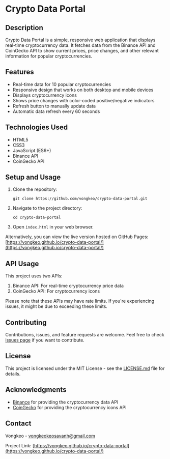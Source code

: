 # Crypto Data Portal

## Description
Crypto Data Portal is a simple, responsive web application that displays real-time cryptocurrency data. It fetches data from the Binance API and CoinGecko API to show current prices, price changes, and other relevant information for popular cryptocurrencies.

## Features
- Real-time data for 10 popular cryptocurrencies
- Responsive design that works on both desktop and mobile devices
- Displays cryptocurrency icons
- Shows price changes with color-coded positive/negative indicators
- Refresh button to manually update data
- Automatic data refresh every 60 seconds

## Technologies Used
- HTML5
- CSS3
- JavaScript (ES6+)
- Binance API
- CoinGecko API

## Setup and Usage
1. Clone the repository:
   ```
   git clone https://github.com/vongkeo/crypto-data-portal.git
   ```
2. Navigate to the project directory:
   ```
   cd crypto-data-portal
   ```
3. Open `index.html` in your web browser.

Alternatively, you can view the live version hosted on GitHub Pages: [https://vongkeo.github.io/crypto-data-portal/](https://vongkeo.github.io/crypto-data-portal/)

## API Usage
This project uses two APIs:
1. Binance API: For real-time cryptocurrency price data
2. CoinGecko API: For cryptocurrency icons

Please note that these APIs may have rate limits. If you're experiencing issues, it might be due to exceeding these limits.

## Contributing
Contributions, issues, and feature requests are welcome. Feel free to check [issues page](https://github.com/your-username/crypto-data-portal/issues) if you want to contribute.

## License
This project is licensed under the MIT License - see the [LICENSE.md](LICENSE.md) file for details.

## Acknowledgments
- [Binance](https://www.binance.com/en/binance-api) for providing the cryptocurrency data API
- [CoinGecko](https://www.coingecko.com/en/api/documentation) for providing the cryptocurrency icons API

## Contact
Vongkeo - [vongkeokeosavanh@gmail.com](mailto:vongkeokeosavanh@gmail.com)

Project Link: [https://vongkeo.github.io/crypto-data-portal](https://vongkeo.github.io/crypto-data-portal/)